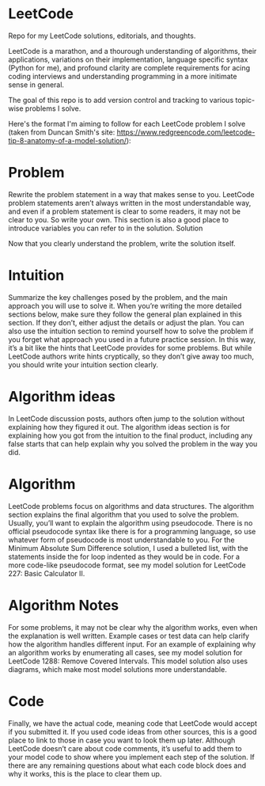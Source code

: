 # LeetCode
Repo for my LeetCode solutions, editorials, and thoughts.

LeetCode is a marathon, and a thourough understanding of algorithms, their applications, variations on their implementation, language specific syntax (Python for me), and profound clarity are complete requirements for acing coding interviews and understanding programming in a more initimate sense in general.

The goal of this repo is to add version control and tracking to various topic-wise problems I solve. 

Here's the format I'm aiming to follow for each LeetCode problem I solve (taken from Duncan Smith's site: https://www.redgreencode.com/leetcode-tip-8-anatomy-of-a-model-solution/):

# Problem

Rewrite the problem statement in a way that makes sense to you. LeetCode problem statements aren’t always written in the most understandable way, and even if a problem statement is clear to some readers, it may not be clear to you. So write your own. This section is also a good place to introduce variables you can refer to in the solution.
Solution

Now that you clearly understand the problem, write the solution itself.

# Intuition

Summarize the key challenges posed by the problem, and the main approach you will use to solve it. When you’re writing the more detailed sections below, make sure they follow the general plan explained in this section. If they don’t, either adjust the details or adjust the plan. You can also use the intuition section to remind yourself how to solve the problem if you forget what approach you used in a future practice session. In this way, it’s a bit like the hints that LeetCode provides for some problems. But while LeetCode authors write hints cryptically, so they don’t give away too much, you should write your intuition section clearly.

# Algorithm ideas

In LeetCode discussion posts, authors often jump to the solution without explaining how they figured it out. The algorithm ideas section is for explaining how you got from the intuition to the final product, including any false starts that can help explain why you solved the problem in the way you did.

# Algorithm

LeetCode problems focus on algorithms and data structures. The algorithm section explains the final algorithm that you used to solve the problem. Usually, you’ll want to explain the algorithm using pseudocode. There is no official pseudocode syntax like there is for a programming language, so use whatever form of pseudocode is most understandable to you. For the Minimum Absolute Sum Difference solution, I used a bulleted list, with the statements inside the for loop indented as they would be in code. For a more code-like pseudocode format, see my model solution for LeetCode 227: Basic Calculator II.

# Algorithm Notes

For some problems, it may not be clear why the algorithm works, even when the explanation is well written. Example cases or test data can help clarify how the algorithm handles different input. For an example of explaining why an algorithm works by enumerating all cases, see my model solution for LeetCode 1288: Remove Covered Intervals. This model solution also uses diagrams, which make most model solutions more understandable.

# Code

Finally, we have the actual code, meaning code that LeetCode would accept if you submitted it. If you used code ideas from other sources, this is a good place to link to those in case you want to look them up later. Although LeetCode doesn’t care about code comments, it’s useful to add them to your model code to show where you implement each step of the solution. If there are any remaining questions about what each code block does and why it works, this is the place to clear them up.
